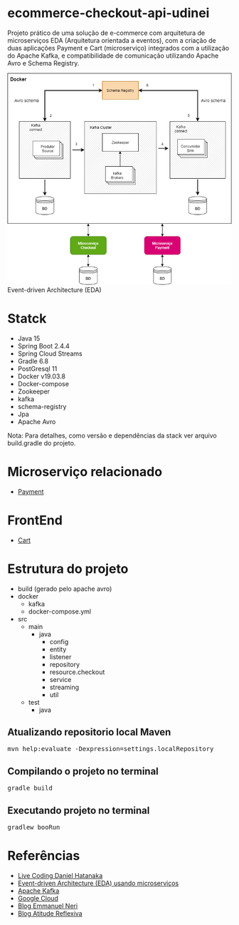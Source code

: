 # ecommerce-checkout-api-udinei
Projeto prático de uma solução de e-commerce com
arquitetura de microserviços EDA (Arquitetura orientada a eventos),
com a criação de duas aplicações Payment e Cart (microserviço) integrados com a utilização do Apache Kafka,
e compatibilidade de comunicação utilizando Apache Avro e Schema Registry. 

![](images/arquitetura-sistema.png)
Event-driven Architecture (EDA)

# Statck
- Java 15
- Spring Boot 2.4.4
- Spring Cloud Streams 
- Gradle 6.8
- PostGresql 11
- Docker v19.03.8
- Docker-compose 
- Zookeeper
- kafka 
- schema-registry
- Jpa
- Apache Avro

Nota: Para detalhes, como versão e dependências
da stack ver arquivo build.gradle do projeto.
# Microserviço relacionado
* [Payment](https://github.com/Udinei/ecommerce-payment-api)

# FrontEnd 
* [Cart](https://github.com/Udinei/ecommerce-checkout-frontend)

# Estrutura do projeto
- build (gerado pelo apache avro)
- docker
  - kafka
  - docker-compose.yml
- src
   - main
     - java
        - config
        - entity
        - listener
        - repository
        - resource.checkout
        - service
        - streaming
        - util
   - test
     - java

## Atualizando repositorio local Maven
<pre>mvn help:evaluate -Dexpression=settings.localRepository
</pre>
## Compilando o projeto no terminal
<pre>gradle build</pre>

## Executando projeto no terminal

<pre>gradlew booRun</pre>



# Referências
* [Live Coding Daniel Hatanaka](https://github.com/hatanakadaniel)
* [Event-driven Architecture (EDA) usando microserviços ](https://medium.com/@marcelomg21/event-driven-architecture-eda-em-uma-arquitetura-de-micro-servi%C3%A7os-1981614cdd45#)
* [Apache Kafka](https://www.confluent.io/what-is-apache-kafka)  
* [Google Cloud](https://cloud.google.com/solutions/capturing-change-logs-with-debezium?hl=pt-br)
* [Blog Emmanuel Neri](https://emmanuelneri.com.br/2019/06/04/kafka-no-spring-boot/)
* [Blog Atitude Reflexiva](https://atitudereflexiva.wordpress.com/2020/03/05/apache-kafka-introducao/)
